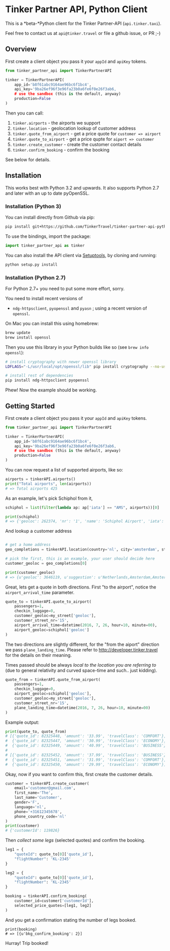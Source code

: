 # Tinker Partner API, Python Client

This is a *beta-*Python client for the Tinker Partner-API (`api.tinker.taxi`).

Feel free to contact us at `api@tinker.travel` or file a github issue, or PR ;-)

## Overview

First create a client object you pass it your `appId` and `apiKey` tokens.

```python
from tinker_partner_api import TinkerPartnerAPI

tinker = TinkerPartnerAPI(
    app_id='b8f61abc9164ae96bc6f1bc4',
    api_key='9ba26ef96f3e96fa23b0a6fe6f0e26f3ab6,
    # use the sandbox (this is the default, anyway)
    production=False
)
```

Then you can call:

1. `tinker.airports` - the airports we support
2. `tinker.location` - geolocation lookup of customer address
3. `tinker.quote_from_airport` - get a price quote for `customer => airport`
4. `tinker.quote_to_airport` - get a price qupte for `aiport => customer`
5. `tinker.create_customer` - create the customer contact details
6. `tinker.confirm_booking` - confirm the booking

See below for details.

## Installation

This works best with Python 3.2 and upwards. It also supports Python 2.7 and
later with an up to date pyOpenSSL.

### Installation (Python 3)

You can install directly from Github via pip:

```sh
pip install git+https://github.com/TinkerTravel/tinker-partner-api-python.git
```

To use the bindings, import the package:

```python
import tinker_partner_api as tinker
```

You can also install the API client via [Setuptools](http://pypi.python.org/pypi/setuptools),
by cloning and running:

```sh
python setup.py install
```

### Installation (Python 2.7)

For Python 2.7+ you need to put some more effort, sorry.

You need to install recent versions of

- `ndg-httpsclient`, `pyopenssl` and `pyasn` ; using a recent version of `openssl`.

On Mac you can install this using homebrew:

```sh
brew update
brew install openssl
```

Then you use this library in your Python builds like so (see `brew info openssl`):

```sh
# install cryptography with newer openssl library
LDFLAGS="-L/usr/local/opt/openssl/lib" pip install cryptography --no-use-wheel

# install rest of dependencies
pip install ndg-httpsclient pyopenssl
```

Phew! Now the example should be working.

## Getting Started

First create a client object you pass it your `appId` and `apiKey` tokens.

```python 
from tinker_partner_api import TinkerPartnerAPI

tinker = TinkerPartnerAPI(
    app_id='b8f61abc9164ae96bc6f1bc4',
    api_key='9ba26ef96f3e96fa23b0a6fe6f0e26f3ab6,
    # use the sandbox (this is the default, anyway)
    production=False
)
```

You can now request a list of supported airports, like so:
 
```python
airports = tinkerAPI.airports()
print("Total airports", len(airports))
# => Total airports 425
```

As an example, let's pick Schiphol from it,

```python
schiphol = list(filter(lambda ap: ap['iata'] == "AMS", airports))[0]

print(schiphol)
# => {'geoloc': 262374, 'nr': '1', 'name': 'Schiphol Airport', 'iata': 'AMS'}
```

And lookup a customer address

```python

# get a home address
geo_completions = tinkerAPI.location(country='nl', city='amsterdam', street='nieuwezijds voorburgwal')

# pick the first, this is an example, your user should decide here
customer_geoloc = geo_completions[0]

print(customer_geoloc)
# => {u'geoloc': 3646119, u'suggestion': u'Netherlands,Amsterdam,Amsterdam,Nieuwezijds Voorburgwal'}
```

Great, lets get a quote in both directions. First "to the airport", notice the `airport_arrival_time` parameter.

```python
quote_to = tinkerAPI.quote_to_airport(
    passengers=1,
    checkin_luggage=0,
    customer_geoloc=my_street['geoloc'],
    customer_street_nr='15',
    airport_arrival_time=datetime(2016, 7, 26, hour=10, minute=00),
    airport_geoloc=schiphol['geoloc']
)
```

The two directions are slightly different, for the "from the aiport" direction
we pass `plane_landing_time`. Please refer to http://developer.tinker.travel
for the details on their meaning.

Times passed should be always *local to the location you are referring to*
(due to general relativity and curved space-time and such.. just kidding).

```python
quote_from = tinkerAPI.quote_from_airport(
    passengers=1,
    checkin_luggage=0,
    airport_geoloc=schiphol['geoloc'],
    customer_geoloc=my_street['geoloc'],
    customer_street_nr='15',
    plane_landing_time=datetime(2016, 7, 26, hour=10, minute=00)
)
```

Example output:

```python
print(quote_to, quote_from)
# [{'quote_id': 82325448, 'amount': '33.99', 'travelClass': 'COMFORT'},
#  {'quote_id': 82325447, 'amount': '30.99', 'travelClass': 'ECONOMY'},
#  {'quote_id': 82325449, 'amount': '40.99', 'travelClass': 'BUSINESS'}]
#
# [{'quote_id': 82325452, 'amount': '37.99', 'travelClass': 'BUSINESS'},
#  {'quote_id': 82325451, 'amount': '31.99', 'travelClass': 'COMFORT'},
#  {'quote_id': 82325450, 'amount': '29.99', 'travelClass': 'ECONOMY'}]
```


Okay, now if you want to confirm this, first create the customer details.

```python
customer = tinkerAPI.create_customer(
    email='customer@gmail.com',
    first_name='The',
    last_name='Customer',
    gender='F',
    language='nl',
    phone='+31612345678',
    phone_country_code='nl'
)
print(customer)
# {'customerId': 119826}
```

Then *collect some legs* (selected quotes) and confirm the booking.

```python
leg1 = {
    "quoteId": quote_to[0]['quote_id'],
    "flightNumber": 'KL-2345'
}

leg2 = {
    "quoteId": quote_to[0]['quote_id'],
    "flightNumber": 'KL-2345'
}

booking = tinkerAPI.confirm_booking(
    customer_id=customer['customerId'],
    selected_price_quotes=[leg1, leg2]
)
```

And you get a confirmation stating the number of legs booked.

```
print(booking)
# => [{u'bkg_confirm_booking': 2}]
```

Hurray! Trip booked!